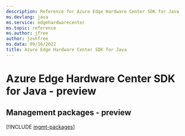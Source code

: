 ```yaml
---
description: Reference for Azure Edge Hardware Center SDK for Java
ms.devlang: java
ms.service: edgehardwarecenter
ms.topic: reference
ms.author: jfree
author: joshfree
ms.data: 09/16/2022
title: Azure Edge Hardware Center SDK for Java
---
```

# Azure Edge Hardware Center SDK for Java - preview

## Management packages - preview
[!INCLUDE [mgmt-packages](edge-hardware-center-mgmt-index.md)]